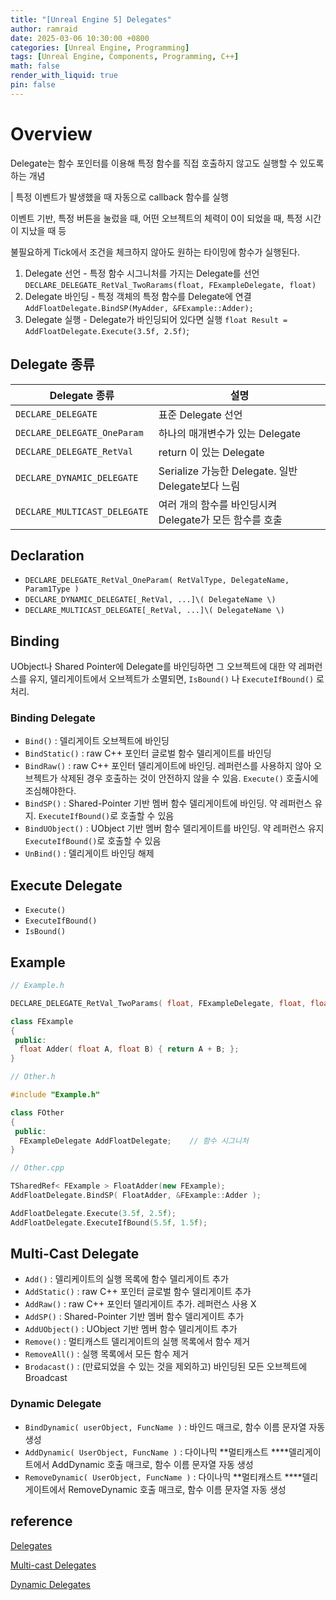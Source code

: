 ```yaml
---
title: "[Unreal Engine 5] Delegates"
author: ramraid
date: 2025-03-06 10:30:00 +0800
categories: [Unreal Engine, Programming]
tags: [Unreal Engine, Components, Programming, C++]
math: false
render_with_liquid: true
pin: false
---
```


# Overview

Delegate는 함수 포인터를 이용해 특정 함수를 직접 호출하지 않고도 실행할 수 있도록 하는 개념

| 특정 이벤트가 발생했을 때 자동으로 callback 함수를 실행

이벤트 기반, 특정 버튼을 눌렀을 때, 어떤 오브젝트의 체력이 0이 되었을 때, 특정 시간이 지났을 때 등

불필요하게 Tick에서 조건을 체크하지 않아도 원하는 타이밍에 함수가 실행된다.

1. Delegate 선언 - 특정 함수 시그니처를 가지는 Delegate를 선언
`DECLARE_DELEGATE_RetVal_TwoRarams(float, FExampleDelegate, float)`
2. Delegate 바인딩 - 특정 객체의 특정 함수를 Delegate에 연결
`AddFloatDelegate.BindSP(MyAdder, &FExample::Adder);`
3. Delegate 실행 - Delegate가 바인딩되어 있다면 실행
`float Result = AddFloatDelegate.Execute(3.5f, 2.5f)`;

## Delegate 종류

| Delegate 종류                | 설명                                                    |
| ---------------------------- | ------------------------------------------------------- |
| `DECLARE_DELEGATE`           | 표준 Delegate 선언                                      |
| `DECLARE_DELEGATE_OneParam`  | 하나의 매개변수가 있는 Delegate                         |
| `DECLARE_DELEGATE_RetVal`    | return 이 있는 Delegate                                 |
| `DECLARE_DYNAMIC_DELEGATE`   | Serialize 가능한 Delegate. 일반 Delegate보다 느림       |
| `DECLARE_MULTICAST_DELEGATE` | 여러 개의 함수를 바인딩시켜 Delegate가 모든 함수를 호출 |

## Declaration

- `DECLARE_DELEGATE_RetVal_OneParam( RetValType, DelegateName, Param1Type )`
- `DECLARE_DYNAMIC_DELEGATE[_RetVal, ...]\( DelegateName \)`
- `DECLARE_MULTICAST_DELEGATE[_RetVal, ...]\( DelegateName \)`

## Binding

UObject나 Shared Pointer에 Delegate를 바인딩하면 그 오브젝트에 대한 약 레퍼런스를 유지, 델리게이트에서 오브젝트가 소멸되면, `IsBound()` 나 `ExecuteIfBound()` 로 처리.

### Binding Delegate

- `Bind()` : 델리게이트 오브젝트에 바인딩
- `BindStatic()` : raw C++ 포인터 글로벌 함수 델리게이트를 바인딩
- `BindRaw()` : raw C++ 포인터 델리게이트에 바인딩. 레퍼런스를 사용하지 않아 오브젝트가 삭제된 경우 호출하는 것이 안전하지 않을 수 있음.
`Execute()` 호출시에 조심해야한다.
- `BindSP()` : Shared-Pointer 기반 멤버 함수 델리게이트에 바인딩. 약 레퍼런스 유지. `ExecuteIfBound()`로 호출할 수 있음
- `BindUObject()` : UObject 기반 멤버 함수 델리게이트를 바인딩. 약 레퍼런스 유지
`ExecuteIfBound()`로 호출할 수 있음
- `UnBind()` : 델리게이트 바인딩 해제

## Execute Delegate

- `Execute()`
- `ExecuteIfBound()`
- `IsBound()`

## Example

```cpp
// Example.h

DECLARE_DELEGATE_RetVal_TwoParams( float, FExampleDelegate, float, float )

class FExample
{
 public:
  float Adder( float A, float B) { return A + B; };
}

// Other.h

#include "Example.h"

class FOther
{
 public:
  FExampleDelegate AddFloatDelegate;    // 함수 시그니처
}

// Other.cpp

TSharedRef< FExample > FloatAdder(new FExample);
AddFloatDelegate.BindSP( FloatAdder, &FExample::Adder );

AddFloatDelegate.Execute(3.5f, 2.5f);
AddFloatDelegate.ExecuteIfBound(5.5f, 1.5f);
```

## Multi-Cast Delegate

- `Add()` : 델리케이트의 실행 목록에 함수 델리게이트 추가
- `AddStatic()` : raw C++ 포인터 글로벌 함수 델리게이트 추가
- `AddRaw()` : raw C++ 포인터 델리게이트 추가. 레퍼런스 사용 X
- `AddSP()` : Shared-Pointer 기반 멤버 함수 델리게이트 추가
- `AddUObject()` : UObject 기반 멤버 함수 델리게이트 추가
- `Remove()` : 멀티캐스트 델리게이트의 실행 목록에서 함수 제거
- `RemoveAll()` : 실행 목록에서 모든 함수 제거
- `Brodacast()` : (만료되었을 수 있는 것을 제외하고) 바인딩된 모든 오브젝트에 Broadcast

### Dynamic Delegate

- `BindDynamic( userObject, FuncName )` : 바인드 매크로, 함수 이름 문자열 자동 생성
- `AddDynamic( UserObject, FuncName )` : 다이나믹 **멀티캐스트 ****델리게이트에서 AddDynamic 호출 매크로, 함수 이름 문자열 자동 생성
- `RemoveDynamic( UserObject, FuncName )` : 다이나믹 **멀티캐스트 ****델리게이트에서 RemoveDynamic 호출 매크로, 함수 이름 문자열 자동 생성

## reference

[Delegates](https://dev.epicgames.com/documentation/en-us/unreal-engine/delegates-and-lamba-functions-in-unreal-engine)

[Multi-cast Delegates](https://dev.epicgames.com/documentation/en-us/unreal-engine/multicast-delegates-in-unreal-engine)

[Dynamic Delegates](https://dev.epicgames.com/documentation/en-us/unreal-engine/dynamic-delegates-in-unreal-engine)
